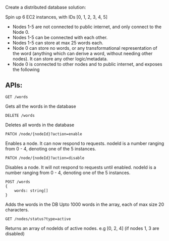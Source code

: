 Create a distributed database solution:

Spin up 6 EC2 instances, with IDs [0, 1, 2, 3, 4, 5]

- Nodes 1-5 are not connected to public internet, and only connect to the Node 0.
- Nodes 1-5 can be connected with each other.
- Nodes 1-5 can store at max 25 words each.
- Node 0 can store no words, or any transformational representation of the word (anything which can derive a word, without needing other nodes). It can store any other logic/metadata.
- Node 0 is connected to other nodes and to public internet, and exposes the following 

## APIs:

```
GET /words
```
Gets all the words in the database

```
DELETE /words
```
Deletes all words in the database

```
PATCH /node/{nodeId}?action=enable
```
Enables a node. It can now respond to requests.
nodeId is a number ranging from 0 - 4, denoting one of the 5 instances.

```
PATCH /node/{nodeId}?action=disable
```
Disables a node. It will not respond to requests until enabled.
nodeId is a number ranging from 0 - 4, denoting one of the 5 instances.

```
POST /words
{
	words: string[]
}
```
Adds the words in the DB
Upto 1000 words in the array, each of max size 20 characters.

```
GET /nodes/status?type=active
```
Returns an array of nodeIds of active nodes.
e.g [0, 2, 4] (if nodes 1, 3 are disabled)
